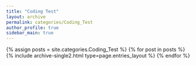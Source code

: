 ```yaml
---
title: "Coding Test"
layout: archive
permalink: categories/Coding_Test
author_profile: true
sidebar_main: true
---
```

{% assign posts = site.categories.Coding_Test %}
{% for post in posts %} {% include archive-single2.html type=page.entries_layout %} {% endfor %}